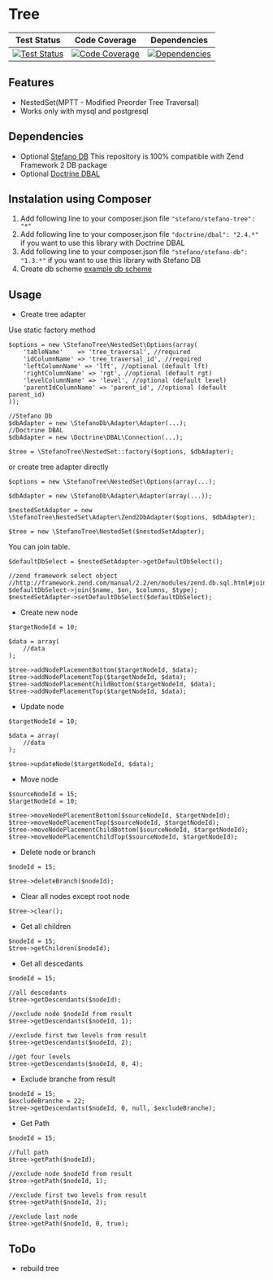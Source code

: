 Tree
====

| Test Status | Code Coverage | Dependencies |
| :---: | :---: | :---: |
| [![Test Status](https://secure.travis-ci.org/bartko-s/stefano-tree.png?branch=master)](https://travis-ci.org/bartko-s/stefano-tree) | [![Code Coverage](https://coveralls.io/repos/bartko-s/stefano-tree/badge.png?branch=master)](https://coveralls.io/r/bartko-s/stefano-tree?branch=master) | [![Dependencies](https://www.versioneye.com/user/projects/51bc29745e594d00020111ca/badge.png)](https://www.versioneye.com/user/projects/51bc29745e594d00020111ca) |

Features
----------
 - NestedSet(MPTT - Modified Preorder Tree Traversal)
 - Works only with mysql and postgresql


Dependencies
------------
- Optional [Stefano DB](https://github.com/bartko-s/stefano-db) This repository is 100% compatible with Zend Framework 2 DB package
- Optional [Doctrine DBAL](https://github.com/doctrine/dbal)

Instalation using Composer
--------------------------
1. Add following line to your composer.json file  ``` "stefano/stefano-tree": "*" ```
2. Add following line to your composer.json file ``` "doctrine/dbal": "2.4.*" ``` if you want to use this library with Doctrine DBAL
3. Add following line to your composer.json file ``` "stefano/stefano-db": "1.3.*" ``` if you want to use this library with Stefano DB
4. Create db scheme [example db scheme](https://github.com/bartko-s/stefano-tree/tree/master/sql)

Usage
-----

- Create tree adapter

Use static factory method

```
$options = new \StefanoTree\NestedSet\Options(array(
    'tableName'    => 'tree_traversal', //required
    'idColumnName' => 'tree_traversal_id', //required
    'leftColumnName' => 'lft', //optional (default lft)
    'rightColumnName' => 'rgt', //optional (default rgt)
    'levelColumnName' => 'level', //optional (default level)
    'parentIdColumnName' => 'parent_id', //optional (default parent_id)
));

//Stefano Db
$dbAdapter = new \StefanoDb\Adapter\Adapter(...);
//Doctrine DBAL
$dbAdapter = new \Doctrine\DBAL\Connection(...);

$tree = \StefanoTree\NestedSet::factory($options, $dbAdapter);
```

or create tree adapter directly

``` 
$options = new \StefanoTree\NestedSet\Options(array(...);

$dbAdapter = new \StefanoDb\Adapter\Adapter(array(...));

$nestedSetAdapter = new \StefanoTree\NestedSet\Adapter\Zend2DbAdapter($options, $dbAdapter);

$tree = new \StefanoTree\NestedSet($nestedSetAdapter);
```

You can join table. 
```
$defaultDbSelect = $nestedSetAdapter->getDefaultDbSelect();

//zend framework select object
//http://framework.zend.com/manual/2.2/en/modules/zend.db.sql.html#join
$defaultDbSelect->join($name, $on, $columns, $type);
$nestedSetAdapter->setDefaultDbSelect($defaultDbSelect);
```

- Create new node

```
$targetNodeId = 10;

$data = array(
    //data
);

$tree->addNodePlacementBottom($targetNodeId, $data);
$tree->addNodePlacementTop($targetNodeId, $data);
$tree->addNodePlacementChildBottom($targetNodeId, $data);
$tree->addNodePlacementTop($targetNodeId, $data);
```

- Update node

```
$targetNodeId = 10;

$data = array(
    //data
);

$tree->updateNode($targetNodeId, $data);
```

- Move node

```
$sourceNodeId = 15;
$targetNodeId = 10;

$tree->moveNodePlacementBottom($sourceNodeId, $targetNodeId);
$tree->moveNodePlacementTop($sourceNodeId, $targetNodeId);
$tree->moveNodePlacementChildBottom($sourceNodeId, $targetNodeId);
$tree->moveNodePlacementChildTop($sourceNodeId, $targetNodeId);
```

- Delete node or branch

```
$nodeId = 15;

$tree->deleteBranch($nodeId);
```

- Clear all nodes except root node

```
$tree->clear();
```

- Get all children

```
$nodeId = 15;
$tree->getChildren($nodeId);
```

- Get all descedants

```
$nodeId = 15;

//all descedants
$tree->getDescendants($nodeId);

//exclude node $nodeId from result
$tree->getDescendants($nodeId, 1);

//exclude first two levels from result
$tree->getDescendants($nodeId, 2);

//get four levels
$tree->getDescendants($nodeId, 0, 4);
```

- Exclude branche from  result

```
$nodeId = 15;
$excludeBranche = 22;
$tree->getDescendants($nodeId, 0, null, $excludeBranche);
```

- Get Path

```
$nodeId = 15;

//full path
$tree->getPath($nodeId);

//exclude node $nodeId from result
$tree->getPath($nodeId, 1);

//exclude first two levels from result
$tree->getPath($nodeId, 2);

//exclude last node
$tree->getPath($nodeId, 0, true);
```

ToDo
-----
- rebuild tree